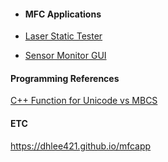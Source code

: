 <!-- <img src="\Coset2.PNG"> -->
<!-- <img src="\Coset3.PNG"> -->
+ #### MFC Applications ####
- [Laser Static Tester](laserStaticTester.md)

- [Sensor Monitor GUI](sensorMonitor.md) 

#### Programming References ####
[C++ Function for Unicode vs MBCS](cppfunction_table.md)

#### ETC ####
https://dhlee421.github.io/mfcapp
